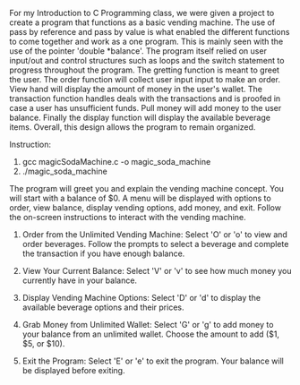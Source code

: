 For my Introduction to C Programming class, we were given a project to create a program that functions as a basic vending machine. The use of pass by reference and pass by value is what enabled the different functions to come together and work as a one program. This is mainly seen with the use of the pointer 'double *balance'. The program itself relied on user input/out and control structures such as loops and the switch statement to progress throughout the program. The gretting function is meant to greet the user. The order function will collect user input input to make an order. View hand will display the amount of money in the user's wallet. The transaction function handles deals with the transactions and is proofed in case a user has unsufficient funds. Pull money will add money to the user balance. Finally the display function will display the available beverage items. Overall, this design allows the program to remain organized. 

Instruction: 
1. gcc magicSodaMachine.c -o magic_soda_machine
2. ./magic_soda_machine

The program will greet you and explain the vending machine concept. You will start with a balance of $0. A menu will be displayed with options to order, view balance, display vending options, add money, and exit. Follow the on-screen instructions to interact with the vending machine.

1. Order from the Unlimited Vending Machine:
  Select 'O' or 'o' to view and order beverages.
  Follow the prompts to select a beverage and complete the transaction if you have enough balance.

2. View Your Current Balance:
  Select 'V' or 'v' to see how much money you currently have in your balance.

3. Display Vending Machine Options:
  Select 'D' or 'd' to display the available beverage options and their prices.

4. Grab Money from Unlimited Wallet:
  Select 'G' or 'g' to add money to your balance from an unlimited wallet.
  Choose the amount to add ($1, $5, or $10).

5. Exit the Program:
  Select 'E' or 'e' to exit the program.
  Your balance will be displayed before exiting.

